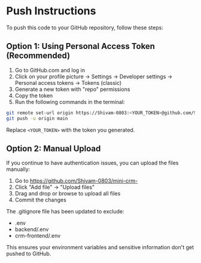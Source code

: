 # Push Instructions

To push this code to your GitHub repository, follow these steps:

## Option 1: Using Personal Access Token (Recommended)

1. Go to GitHub.com and log in
2. Click on your profile picture -> Settings -> Developer settings -> Personal access tokens -> Tokens (classic)
3. Generate a new token with "repo" permissions
4. Copy the token
5. Run the following commands in the terminal:

```bash
git remote set-url origin https://Shivam-0803:<YOUR_TOKEN>@github.com/Shivam-0803/mini-crm-.git
git push -u origin main
```

Replace `<YOUR_TOKEN>` with the token you generated.

## Option 2: Manual Upload

If you continue to have authentication issues, you can upload the files manually:

1. Go to https://github.com/Shivam-0803/mini-crm-
2. Click "Add file" -> "Upload files"
3. Drag and drop or browse to upload all files
4. Commit the changes

The .gitignore file has been updated to exclude:
- .env
- backend/.env
- crm-frontend/.env

This ensures your environment variables and sensitive information don't get pushed to GitHub.
